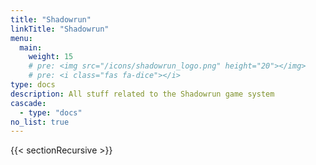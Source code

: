 ```yaml
---
title: "Shadowrun"
linkTitle: "Shadowrun"
menu:
  main:
    weight: 15
    # pre: <img src="/icons/shadowrun_logo.png" height="20"></img>
    # pre: <i class="fas fa-dice"></i>
type: docs
description: All stuff related to the Shadowrun game system
cascade:
  - type: "docs"
no_list: true
---
```


{{< sectionRecursive >}}
